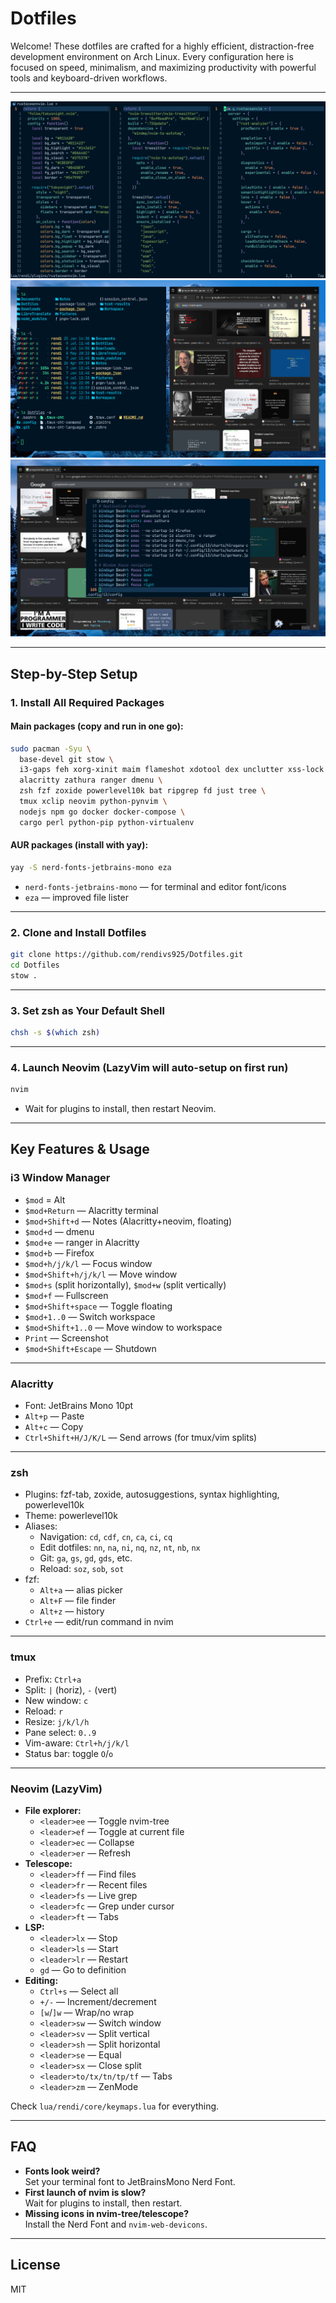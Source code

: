 # Dotfiles

Welcome! These dotfiles are crafted for a highly efficient, distraction-free development environment on Arch Linux. Every configuration here is focused on speed, minimalism, and maximizing productivity with powerful tools and keyboard-driven workflows.

---

![Neovim Fullscreen](images/neovim-fullscreen.png)
![Terminal Browser](images/terminal-browser.png)
![Floating Window Demo](images/floating-window-demo.png)

---

## Step-by-Step Setup

### 1. Install All Required Packages

#### Main packages (copy and run in one go):

```bash
sudo pacman -Syu \
  base-devel git stow \
  i3-gaps feh xorg-xinit maim flameshot xdotool dex unclutter xss-lock i3lock \
  alacritty zathura ranger dmenu \
  zsh fzf zoxide powerlevel10k bat ripgrep fd just tree \
  tmux xclip neovim python-pynvim \
  nodejs npm go docker docker-compose \
  cargo perl python-pip python-virtualenv
```

#### AUR packages (install with yay):

```bash
yay -S nerd-fonts-jetbrains-mono eza
```
- `nerd-fonts-jetbrains-mono` — for terminal and editor font/icons
- `eza` — improved file lister

---

### 2. Clone and Install Dotfiles

```bash
git clone https://github.com/rendivs925/Dotfiles.git
cd Dotfiles
stow .
```

---

### 3. Set zsh as Your Default Shell

```bash
chsh -s $(which zsh)
```

---

### 4. Launch Neovim (LazyVim will auto-setup on first run)

```bash
nvim
```
- Wait for plugins to install, then restart Neovim.

---

## Key Features & Usage

### i3 Window Manager

- `$mod` = Alt
- `$mod+Return` — Alacritty terminal
- `$mod+Shift+d` — Notes (Alacritty+neovim, floating)
- `$mod+d` — dmenu
- `$mod+e` — ranger in Alacritty
- `$mod+b` — Firefox
- `$mod+h/j/k/l` — Focus window
- `$mod+Shift+h/j/k/l` — Move window
- `$mod+s` (split horizontally), `$mod+w` (split vertically)
- `$mod+f` — Fullscreen
- `$mod+Shift+space` — Toggle floating
- `$mod+1..0` — Switch workspace
- `$mod+Shift+1..0` — Move window to workspace
- `Print` — Screenshot
- `$mod+Shift+Escape` — Shutdown

---

### Alacritty

- Font: JetBrains Mono 10pt
- `Alt+p` — Paste
- `Alt+c` — Copy
- `Ctrl+Shift+H/J/K/L` — Send arrows (for tmux/vim splits)

---

### zsh

- Plugins: fzf-tab, zoxide, autosuggestions, syntax highlighting, powerlevel10k
- Theme: powerlevel10k
- Aliases:  
  - Navigation: `cd`, `cdf`, `cn`, `ca`, `ci`, `cq`
  - Edit dotfiles: `nn`, `na`, `ni`, `nq`, `nz`, `nt`, `nb`, `nx`
  - Git: `ga`, `gs`, `gd`, `gds`, etc.
  - Reload: `soz`, `sob`, `sot`
- fzf:  
  - `Alt+a` — alias picker  
  - `Alt+F` — file finder  
  - `Alt+z` — history  
- `Ctrl+e` — edit/run command in nvim

---

### tmux

- Prefix: `Ctrl+a`
- Split: `|` (horiz), `-` (vert)
- New window: `c`
- Reload: `r`
- Resize: `j/k/l/h`
- Pane select: `0..9`
- Vim-aware: `Ctrl+h/j/k/l`
- Status bar: toggle `O`/`o`

---

### Neovim (LazyVim)

- **File explorer:**  
  - `<leader>ee` — Toggle nvim-tree  
  - `<leader>ef` — Toggle at current file  
  - `<leader>ec` — Collapse  
  - `<leader>er` — Refresh  
- **Telescope:**  
  - `<leader>ff` — Find files  
  - `<leader>fr` — Recent files  
  - `<leader>fs` — Live grep  
  - `<leader>fc` — Grep under cursor  
  - `<leader>ft` — Tabs  
- **LSP:**  
  - `<leader>lx` — Stop  
  - `<leader>ls` — Start  
  - `<leader>lr` — Restart  
  - `gd` — Go to definition  
- **Editing:**  
  - `Ctrl+s` — Select all  
  - `+/-` — Increment/decrement  
  - `[w`/`]w` — Wrap/no wrap  
  - `<leader>sw` — Switch window  
  - `<leader>sv` — Split vertical  
  - `<leader>sh` — Split horizontal  
  - `<leader>se` — Equal  
  - `<leader>sx` — Close split  
  - `<leader>to/tx/tn/tp/tf` — Tabs  
  - `<leader>zm` — ZenMode  

Check `lua/rendi/core/keymaps.lua` for everything.

---

## FAQ

- **Fonts look weird?**  
  Set your terminal font to JetBrainsMono Nerd Font.
- **First launch of nvim is slow?**  
  Wait for plugins to install, then restart.
- **Missing icons in nvim-tree/telescope?**  
  Install the Nerd Font and `nvim-web-devicons`.

---

## License

MIT
